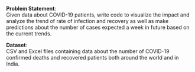**Problem Statement**:<br>Given data about COVID-19 patients, write code to visualize the impact and
analyze the trend of rate of infection and recovery as well as make predictions
about the number of cases expected a week in future based on the current
trends.<br>

**Dataset**:<br>CSV and Excel files containing data about the number of COVID-19 confirmed
deaths and recovered patients both around the world and in India.
